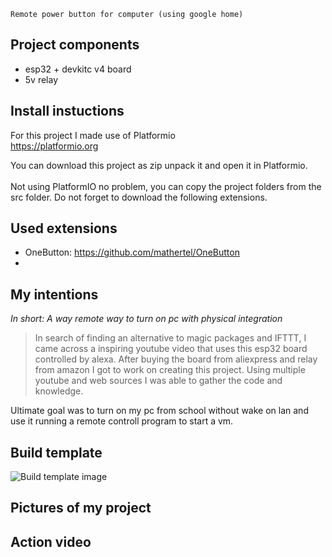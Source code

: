 ```
Remote power button for computer (using google home)
```
## Project components
- esp32 + devkitc v4 board
- 5v relay

## Install instuctions
For this project I made use of Platformio \
https://platformio.org 

You can download this project as zip unpack it and open it in Platformio. \
\
Not using PlatformIO no problem, you can copy the project folders from the src folder. Do not forget to download the following extensions.

## Used extensions
+ OneButton: https://github.com/mathertel/OneButton
+

## My intentions

*In short: A way remote way to turn on pc with physical integration*

> In search of finding an alternative to magic packages and IFTTT, I came across a inspiring youtube video that uses this esp32 board controlled by alexa.
After buying the board from aliexpress and relay from amazon I got to work on creating this project. Using multiple youtube and web sources I was able to gather the code and knowledge.

Ultimate goal was to turn on my pc from school without wake on lan and use it running a remote controll program to start a vm.

## Build template

![Build template image](https://dev-to-uploads.s3.amazonaws.com/uploads/articles/th5xamgrr6se0x5ro4g6.png)

## Pictures of my project

## Action video
